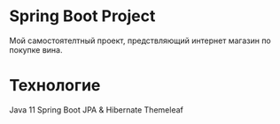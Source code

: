 # Spring Boot Project
Мой самостоятелтный проект, предствляющий интернет магазин по покупке вина.

# Технологие 
Java 11
Spring Boot
JPA & Hibernate
Themeleaf

